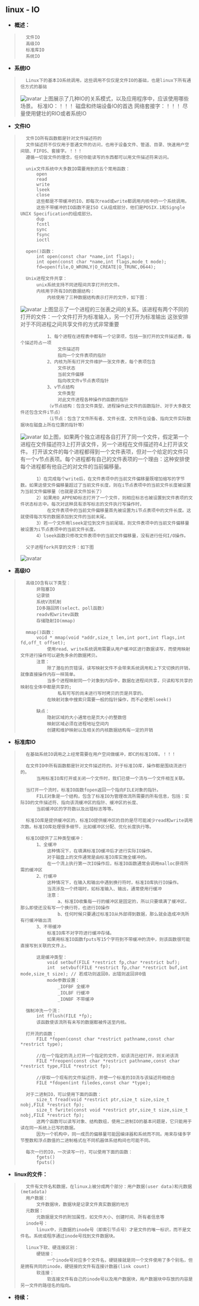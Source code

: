 ## linux - IO
- **概述：**
>       文件IO
>       高级IO
>       标准库IO
>       系统IO
>
>
>
>
>

- **系统IO**
>       Linux下的基本IO系统调用，这些调用不仅仅是文件IO的基础，也是linux下所有通信方式的基础
>
>![avatar](https://github.com/nwaiting/wolf-ai/blob/master/wolf_others/pic/unix_io.jpg)
>       上图展示了几种IO的关系模式，以及应用程序中，应该使用哪些场景。
>       标准IO：！！！
>           磁盘和终端设备IO的首选
>       网络套接字：！！！
>           尽量使用健壮的RIO或者系统IO
>


- **文件IO**
>       文件IO所有函数都是针对文件描述符的
>       文件描述符不仅仅用于普通文件的访问，也用于设备文件、管道、目录、快速用户空间锁、FIFOS、套接字。！！！
>       遵循一切皆文件的理念，任何你能读写的东西都可以用文件描述符来访问。
>
>       unix文件系统中大多数IO需要用到的五个常用函数：
>           open
>           read
>           write
>           lseek
>           close
>           这些都是不带缓冲的IO，即每次read或write都调用内核中的一个系统调用。
>           这些不带缓冲的IO函数不是ISO C从组成部分，他们是POSIX.1和Signgle UNIX Specification的组成部分。
>           dup
>           fcntl
>           sync
>           fsync
>           ioctl
>
>       open()函数：
>           int open(const char *name,int flags);
>           int open(const char *name,int flags,mode_t mode);
>           fd=open(file,O_WRONLY|O_CREATE|O_TRUNC,0644);
>
>       Unix进程文件共享：
>           unix系统支持不同进程间共享打开的文件。
>           内核用于所有IO的数据结构：
>               内核使用了三种数据结构表示打开的文件，如下图：
> ![avatar](https://github.com/nwaiting/wolf-ai/tree/master/wolf_others/pic/unix_file_share.jpg)
>               上图显示了一个进程的三张表之间的关系。该进程有两个不同的打开的文件：一个文件打开为标准输入，另一个打开为标准输出
>                   这张安排对于不同进程之间共享文件的方式非常重要
>
>               1、每个进程在进程表中都有一个记录项，包括一张打开的文件描述表，每个描述符占一项
>                   文件描述符
>                   指向一个文件表项的指针
>               2、内核为所有打开文件维护一张文件表，每个表项包含
>                   文件状态
>                   当前文件偏移
>                   指向改文件v节点表项指针
>               3、v节点结构
>                   文件类型
>                   对此文件进程各种操作的函数的指针
>               （v节点结构：包含文件类型、进程操作此文件的函数指针、对于大多数文件还包含文件i节点）
>               （i节点：包含了文件所有者、文件长度、文件所在设备、指向文件实际数据块在磁盘上所在位置的指针等）
>
> ![avatar](https://github.com/nwaiting/wolf-ai/tree/master/wolf_others/pic/unix_file_share2.jpg)
>       如上图，如果两个独立进程各自打开了同一个文件，假定第一个进程在文件描述符3上打开该文件，另一个进程在文件描述符4上打开该文件。
>           打开该文件的每个进程都得到一个文件表项，但对一个给定的文件只有一个v节点表项。每个进程都有自己的文件表项的一个理由：这种安排使每个进程都有他自己的对文件的当前偏移量。
>
>           1）在完成每个write后，在文件表项中的当前文件偏移量既增加缩写的字节数。如果这使文件偏移量超过了当前文件长度，则在i节点表项中的当前文件长度被设置为当前文件偏移量（也就是该文件加长了）
>           2）如果用O_APPEND标志打开了一个文件，则相应标志也被设置到文件表项的文件状态标志中。每次对这种具有添写标志的文件执行写操作时，
>               在文件表项中的当前文件偏移量首先被设置为i节点表项中的文件长度。这就使得每次写的数据添加到文件的当前末尾。
>           3）若一个文件用lseek定位到文件当前尾端，则文件表项中的当前文件偏移量被设置为i节点表项中的当前文件长度。
>           4）lseek函数只修改文件表项中的当前文件偏移量，没有进行任何I/O操作。
>
>       父子进程fork共享的文件：如下图
>![avatar](https://github.com/nwaiting/wolf-ai/tree/master/wolf_others/pic/unix_file_share_fork.jpg)
>
>
>

- **高级IO**
>       高级IO含有以下类型：
>           非阻塞IO
>           记录锁
>           系统V流机制
>           IO多路回转(select、poll函数)
>           readv和writev函数
>           存储隐射IO(mmap)
>
>       mmap()函数：
>           void * mmap(void *addr,size_t len,int port,int flags,int fd,off_t offset);
>               使用read、write系统调用需要从用户缓冲区进行数据读写，而使用映射文件进行操作可以避免多余的数据拷贝。
>           注意：
>               除了潜在的页错误，读写映射文件不会带来系统调用和上下文切换的开销，就像直接操作内存一样简单。
>               当多个进程映射同一个对象到内存中，数据在进程间共享，只读和写共享的映射在全体中都是共享的;
>                   私有可写的尚未进行写时拷贝的页是共享的。
>               在映射对象中搜索只需要一般的指针操作，而不必使用lseek()
>
>           缺点：
>               隐射区域的大小通常也是页大小的整数倍
>               映射区域必须在进程地址空间内
>               创建和维护映射以及相关的内核数据结构有一定的开销
>
>
>

- **标准库IO**
>       在基础系统IO调用之上经常需要在用户空间做缓冲，即C的标准IO库。！！！
>
>       在文件IO中所有函数都是针对文件描述符的。对于标准IO库，操作都是围绕流进行的。
>           当用标准IO库打开或关闭一个文件时，我们已使一个流与一个文件相互关联。
>
>       当打开一个流时，标准IO函数fopen返回一个指向FILE对象的指针。
>           FILE对象是一个结构，包含了标准IO为管理改流所需要的所有信息，包括：实际IO的文件描述符、指向该流缓冲区的指针、缓冲区的长度、
>           当前缓冲区的字符数以及出错标志等等。
>
>       标准IO库是提供缓冲区的，标准IO提供缓冲区的目的是尽可能减少read和write调用次数。标准IO库处理很多细节，比如缓冲区分配、优化长度执行等。
>
>       标准IO提供了三种类型缓冲：
>           1、全缓冲
>               这种情况下，在填满标准IO缓冲后才进行实际IO操作。
>               对于磁盘上的文件通常是由标准IO库实施全缓冲的。
>               在一个流上执行第一次IO操作后，标准IO函数通常会调用malloc获得所需的缓冲区
>           2、行缓冲
>               这种情况下，在输入和输出中遇到换行符时，标准IO库执行IO操作。
>               当流涉及一个终端时，如标准输入、输出，通常使用行缓冲
>               注意：
>                   a、标准IO收集每一行的缓冲区是固定的，所以只要填满了缓冲区，那么即使还没有写一个换行符，也进行IO操作
>                   b、任何时候只要通过标准IO从外部得到数据，那么就会造成冲洗所有行缓冲输出流
>           3、不带缓冲
>               标准IO库不对字符进行缓冲存储。
>               如果用标准IO函数fputs写15个字符到不带缓冲的流中，则该函数很可能直接写到关联的文件上。
>
>           这是缓冲类型：
>               void setbuf(FILE *restrict fp,char *restrict buf);
>               int  setvbuf(FILE *restrict fp,char *restrict buf,int mode,size_t size); // 若成功则返回0，出错则返回非0值
>               mode参数设置：
>                   _IOFBF 全缓冲
>                   _IOLBF 行缓冲
>                   _IONBF 不带缓冲
>
>       强制冲洗一个流：
>           int fflush(FILE *fp);
>           该函数使该流所有未写的数据都被传送至内核。
>
>       打开流的函数：
>           FILE *fopen(const char *restrict pathname,const char *restrict type);
>
>           //在一个指定的流上打开一个指定的文件，如该流已经打开，则关闭该流
>           FILE *freopen(const char *restrict pathname,const char *restrict type,FILE *restrict fp);
>
>           //获取一个现有的文件描述符，并使一个标准的IO流与该描述符相结合
>           FILE *fdopen(int filedes,const char *type);
>
>       对于二进制IO，可以使用下面的函数：
>           size_t fread(void *restrict ptr,size_t size,size_t nobj,FILE *restrict fp);
>           size_t fwrite(const void *restrict ptr,size_t size,size_t nobj,FILE *restrict fp);
>           这两个函数可以读写对象、结构数组，使用二进制IO的基本问题是，它只能用于读在同一系统上已写的数据。
>           因为一个机构中，同一成员的偏移量可能因编译器和系统而不同。用来存储多字节整数和浮点数值的二进制格式在不同机器体系结构间也可能不同。
>
>       每次一行的IO，一次读写一行，可以使用下面的函数：
>           fgets()
>           fputs()
>
>
>

- **linux的文件：**
>       文件有文件名和数据，在linux上被分成两个部分：用户数据(user data)和元数据(metadata)
>       用户数据：
>           文件数据块，数据块是记录文件真实数据的地方
>       元数据：
>           元数据是文件的附加属性，如文件大小、创建时间、所有者信息等
>       inode号：
>           linux中，元数据的inode号（即索引节点号）才是文件的唯一标识，而不是文件名。系统或程序通过inode号找到文件数据块。
>
>       linux下软、硬连接区别：
>           硬链接：
>               一个inode号对应多个文件名，硬链接就是同一个文件使用了多个别名，但是拥有共同的inode，硬链接的文件有连接计数器(link count)
>           软连接：
>               软连接文件有自己的inode号以及用户数据块，用户数据块中存放的内容是另一文件的路径名的指向。
>
>

- **待续：**
>
>
>
>
>
>
>
>
>
>
>
>
>
>
>
>
